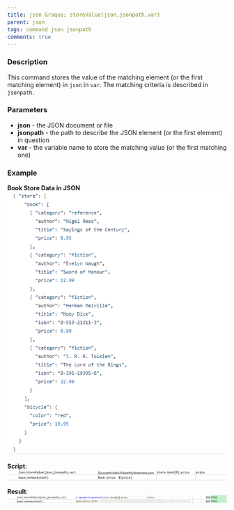 ```yaml
---
title: json &raquo; storeValue(json,jsonpath,var)
parent: json
tags: command json jsonpath
comments: true
---
```



### Description
This command stores the value of the matching element (or the first matching element) in `json` in `var`.  The matching
criteria is described in `jsonpath`.


### Parameters
- **json** - the JSON document or file
- **jsonpath** \- the path to describe the JSON element (or the first element) in question
- **var** - the variable name to store the matching value (or the first matching one)


### Example
**Book Store Data in JSON**<br/>
![bookStoreData](image/bookStoreData.png)

**Script**:<br/>
![script](image/storeValue_01.png)

**Result**:<br/>
![output](image/storeValue_02.png)
